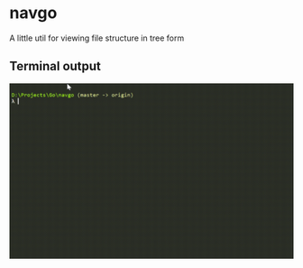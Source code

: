 # navgo

A little util for viewing file structure in tree form

## Terminal output

![Gif failed to load, but the output is cool, I promise](assets/dem.gif)
